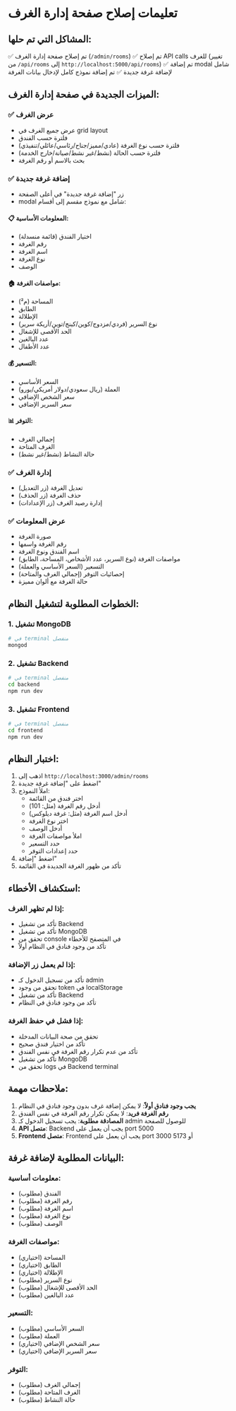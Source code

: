 # تعليمات إصلاح صفحة إدارة الغرف

## المشاكل التي تم حلها:
✅ تم إصلاح صفحة إدارة الغرف (`/admin/rooms`)
✅ تم إصلاح API calls للغرف (تغيير من `/api/rooms` إلى `http://localhost:5000/api/rooms`)
✅ تم إضافة modal شامل لإضافة غرفة جديدة
✅ تم إضافة نموذج كامل لإدخال بيانات الغرفة

## الميزات الجديدة في صفحة إدارة الغرف:

### ✅ عرض الغرف
- عرض جميع الغرف في grid layout
- فلترة حسب الفندق
- فلترة حسب نوع الغرفة (عادي/مميز/جناح/رئاسي/عائلي/تنفيذي)
- فلترة حسب الحالة (نشط/غير نشط/صيانة/خارج الخدمة)
- بحث بالاسم أو رقم الغرفة

### ✅ إضافة غرفة جديدة
- زر "إضافة غرفة جديدة" في أعلى الصفحة
- modal شامل مع نموذج مقسم إلى أقسام:

#### 📋 المعلومات الأساسية:
- اختيار الفندق (قائمة منسدلة)
- رقم الغرفة
- اسم الغرفة
- نوع الغرفة
- الوصف

#### 🏠 مواصفات الغرفة:
- المساحة (م²)
- الطابق
- الإطلالة
- نوع السرير (فردي/مزدوج/كوين/كينج/توين/أريكة سرير)
- الحد الأقصى للإشغال
- عدد البالغين
- عدد الأطفال

#### 💰 التسعير:
- السعر الأساسي
- العملة (ريال سعودي/دولار أمريكي/يورو)
- سعر الشخص الإضافي
- سعر السرير الإضافي

#### 📊 التوفر:
- إجمالي الغرف
- الغرف المتاحة
- حالة النشاط (نشط/غير نشط)

### ✅ إدارة الغرف
- تعديل الغرفة (زر التعديل)
- حذف الغرفة (زر الحذف)
- إدارة رصيد الغرف (زر الإعدادات)

### ✅ عرض المعلومات
- صورة الغرفة
- رقم الغرفة واسمها
- اسم الفندق ونوع الغرفة
- مواصفات الغرفة (نوع السرير، عدد الأشخاص، المساحة، الطابق)
- التسعير (السعر الأساسي والعملة)
- إحصائيات التوفر (إجمالي الغرف والمتاحة)
- حالة الغرفة مع ألوان مميزة

## الخطوات المطلوبة لتشغيل النظام:

### 1. تشغيل MongoDB
```bash
# في terminal منفصل
mongod
```

### 2. تشغيل Backend
```bash
# في terminal منفصل
cd backend
npm run dev
```

### 3. تشغيل Frontend
```bash
# في terminal منفصل
cd frontend
npm run dev
```

## اختبار النظام:

1. اذهب إلى `http://localhost:3000/admin/rooms`
2. اضغط على "إضافة غرفة جديدة"
3. املأ النموذج:
   - اختر فندق من القائمة
   - أدخل رقم الغرفة (مثل: 101)
   - أدخل اسم الغرفة (مثل: غرفة ديلوكس)
   - اختر نوع الغرفة
   - أدخل الوصف
   - املأ مواصفات الغرفة
   - حدد التسعير
   - حدد إعدادات التوفر
4. اضغط "إضافة"
5. تأكد من ظهور الغرفة الجديدة في القائمة

## استكشاف الأخطاء:

### إذا لم تظهر الغرف:
- تأكد من تشغيل Backend
- تأكد من تشغيل MongoDB
- تحقق من console في المتصفح للأخطاء
- تأكد من وجود فنادق في النظام أولاً

### إذا لم يعمل زر الإضافة:
- تأكد من تسجيل الدخول كـ admin
- تحقق من وجود token في localStorage
- تأكد من تشغيل Backend
- تأكد من وجود فنادق في النظام

### إذا فشل في حفظ الغرفة:
- تحقق من صحة البيانات المدخلة
- تأكد من اختيار فندق صحيح
- تأكد من عدم تكرار رقم الغرفة في نفس الفندق
- تأكد من تشغيل MongoDB
- تحقق من logs في Backend terminal

## ملاحظات مهمة:

1. **يجب وجود فنادق أولاً**: لا يمكن إضافة غرف بدون وجود فنادق في النظام
2. **رقم الغرفة فريد**: لا يمكن تكرار رقم الغرفة في نفس الفندق
3. **المصادقة مطلوبة**: يجب تسجيل الدخول كـ admin للوصول للصفحة
4. **API متصل**: Backend يجب أن يعمل على port 5000
5. **Frontend متصل**: Frontend يجب أن يعمل على port 3000 أو 5173

## البيانات المطلوبة لإضافة غرفة:

### معلومات أساسية:
- الفندق (مطلوب)
- رقم الغرفة (مطلوب)
- اسم الغرفة (مطلوب)
- نوع الغرفة (مطلوب)
- الوصف (مطلوب)

### مواصفات الغرفة:
- المساحة (اختياري)
- الطابق (اختياري)
- الإطلالة (اختياري)
- نوع السرير (مطلوب)
- الحد الأقصى للإشغال (مطلوب)
- عدد البالغين (مطلوب)

### التسعير:
- السعر الأساسي (مطلوب)
- العملة (مطلوب)
- سعر الشخص الإضافي (اختياري)
- سعر السرير الإضافي (اختياري)

### التوفر:
- إجمالي الغرف (مطلوب)
- الغرف المتاحة (مطلوب)
- حالة النشاط (مطلوب)











